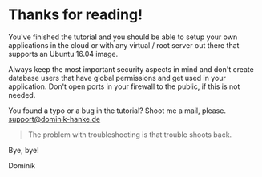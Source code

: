 # Thanks for reading!

You've finished the tutorial and you should be able to setup your own applications in the cloud or with any virtual / root server out there that supports an Ubuntu 16.04 image.

Always keep the most important security aspects in mind and don't create database users that have global permissions and get used in your application. Don't open ports in your firewall to the public, if this is not needed.

You found a typo or a bug in the tutorial? Shoot me a mail, please.
[support@dominik-hanke.de](mailto:os@dominik-hanke.de)

<blockquote>
  The problem with troubleshooting is that trouble shoots back.
</blockquote>

Bye, bye!

Dominik